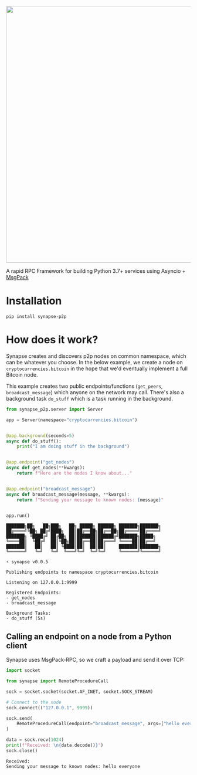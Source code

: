 <img src="https://user-images.githubusercontent.com/1169974/54090956-6e63f500-4350-11e9-882a-c846420c22f2.png" width=700>

A rapid RPC Framework for building Python 3.7+ services using Asyncio + [MsgPack](https://msgpack.org/index.html)

# Installation

```
pip install synapse-p2p
```

# How does it work?

Synapse creates and discovers p2p nodes on common namespace, which can be whatever you choose. In the below example, we create a node on `cryptocurrencies.bitcoin` in the hope that we'd eventually implement a full Bitcoin node.

This example creates two public endpoints/functions (`get_peers`, `broadcast_message`) which anyone on the network may call. There's also a background task `do_stuff` which is a task running in the background.

```python
from synapse_p2p.server import Server

app = Server(namespace="cryptocurrencies.bitcoin")


@app.background(seconds=5)
async def do_stuff():
    print("I am doing stuff in the background")


@app.endpoint("get_nodes")
async def get_nodes(**kwargs):
    return f"Here are the nodes I know about..."


@app.endpoint("broadcast_message")
async def broadcast_message(message, **kwargs):
    return f"Sending your message to known nodes: {message}"


app.run()

```

```
███████╗██╗   ██╗███╗   ██╗ █████╗ ██████╗ ███████╗███████╗
██╔════╝╚██╗ ██╔╝████╗  ██║██╔══██╗██╔══██╗██╔════╝██╔════╝
███████╗ ╚████╔╝ ██╔██╗ ██║███████║██████╔╝███████╗█████╗  
╚════██║  ╚██╔╝  ██║╚██╗██║██╔══██║██╔═══╝ ╚════██║██╔══╝  
███████║   ██║   ██║ ╚████║██║  ██║██║     ███████║███████╗
╚══════╝   ╚═╝   ╚═╝  ╚═══╝╚═╝  ╚═╝╚═╝     ╚══════╝╚══════╝
            
⚡ synapse v0.0.5                              

Publishing endpoints to namespace cryptocurrencies.bitcoin

Listening on 127.0.0.1:9999

Registered Endpoints:
- get_nodes
- broadcast_message

Background Tasks:
- do_stuff (5s)
```

## Calling an endpoint on a node from a Python client

Synapse uses MsgPack-RPC, so we craft a payload and send it over TCP:

```python
import socket

from synapse import RemoteProcedureCall

sock = socket.socket(socket.AF_INET, socket.SOCK_STREAM)

# Connect to the node
sock.connect(("127.0.0.1", 9999))

sock.send(
    RemoteProcedureCall(endpoint="broadcast_message", args=["hello everyone"]).encode()
)

data = sock.recv(1024)
print(f"Received: \n{data.decode()}")
sock.close()
```
```
Received: 
Sending your message to known nodes: hello everyone
```
